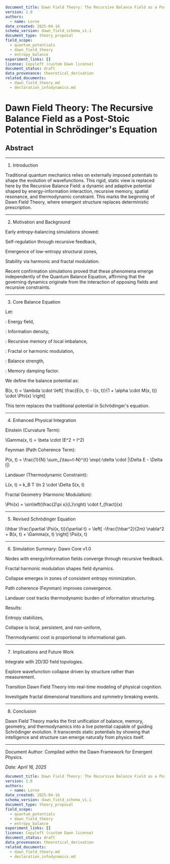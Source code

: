 ```yaml
document_title: Dawn Field Theory: The Recursive Balance Field as a Post-Stoic Potential in Schrödinger's Equation
version: 1.0
authors:
  - name: Lorne
date_created: 2025-04-16
schema_version: dawn_field_schema_v1.1
document_type: theory_proposal
field_scope:
  - quantum_potentials
  - dawn_field_theory
  - entropy_balance
experiment_links: []
license: Copyleft (custom Dawn license)
document_status: draft
data_provenance: theoretical_derivation
related_documents:
  - dawn_field_theory.md
  - declaration_infodynamics.md
```
# Dawn Field Theory: The Recursive Balance Field as a Post-Stoic Potential in Schrödinger's Equation

## Abstract


---

1. Introduction

Traditional quantum mechanics relies on externally imposed potentials to shape the evolution of wavefunctions. This rigid, static view is replaced here by the Recursive Balance Field: a dynamic and adaptive potential shaped by energy-information interaction, recursive memory, spatial resonance, and thermodynamic constraint. This marks the beginning of Dawn Field Theory, where emergent structure replaces deterministic prescription.


---

2. Motivation and Background

Early entropy-balancing simulations showed:

Self-regulation through recursive feedback,

Emergence of low-entropy structural zones,

Stability via harmonic and fractal modulation.


Recent confirmation simulations proved that these phenomena emerge independently of the Quantum Balance Equation, affirming that the governing dynamics originate from the interaction of opposing fields and recursive constraints.


---

3. Core Balance Equation

Let:

: Energy field,

: Information density,

: Recursive memory of local imbalance,

: Fractal or harmonic modulation,

: Balance strength,

: Memory damping factor.


We define the balance potential as:

B(x, t) = \lambda \cdot \left[ \frac{E(x, t) - I(x, t)}{1 + \alpha \cdot M(x, t)} \cdot \Phi(x) \right]

This term replaces the traditional potential  in Schrödinger's equation.


---

4. Enhanced Physical Integration

Einstein (Curvature Term):

\Gamma(x, t) = \beta \cdot (E^2 + I^2)

Feynman (Path Coherence Term):

P(x, t) = \frac{1}{N} \sum_{\tau=t-N}^{t} \exp(-\delta \cdot |\Delta E - \Delta I|)

Landauer (Thermodynamic Constraint):

L(x, t) = k_B T \ln 2 \cdot \Delta S(x, t)

Fractal Geometry (Harmonic Modulation):

\Phi(x) = \sin\left(\frac{2\pi x}{L}\right) \cdot f_{fract}(x)


---

5. Revised Schrödinger Equation

i\hbar \frac{\partial \Psi(x, t)}{\partial t} = \left[ -\frac{\hbar^2}{2m} \nabla^2 + B(x, t) + \Gamma(x, t) \right] \Psi(x, t)


---

6. Simulation Summary: Dawn Core v1.0

Nodes with energy/information fields converge through recursive feedback.

Fractal harmonic modulation shapes field dynamics.

Collapse emerges in zones of consistent entropy minimization.

Path coherence (Feynman) improves convergence.

Landauer cost tracks thermodynamic burden of information structuring.


Results:

Entropy stabilizes,

Collapse is local, persistent, and non-uniform,

Thermodynamic cost is proportional to informational gain.



---

7. Implications and Future Work

Integrate with 2D/3D field topologies.

Explore wavefunction collapse driven by structure rather than measurement.

Transition Dawn Field Theory into real-time modeling of physical cognition.

Investigate fractal dimensional transitions and symmetry breaking events.



---

8. Conclusion

Dawn Field Theory marks the first unification of balance, memory, geometry, and thermodynamics into a live potential capable of guiding Schrödinger evolution. It transcends static potentials by showing that intelligence and structure can emerge naturally from physics itself.


---

Document Author: Compiled within the Dawn Framework for Emergent Physics.

*Date: April 16, 2025*
```yaml
document_title: Dawn Field Theory: The Recursive Balance Field as a Post-Stoic Potential in Schrödinger's Equation
version: 1.0
authors:
  - name: Lorne
date_created: 2025-04-16
schema_version: dawn_field_schema_v1.1
document_type: theory_proposal
field_scope:
  - quantum_potentials
  - dawn_field_theory
  - entropy_balance
experiment_links: []
license: Copyleft (custom Dawn license)
document_status: draft
data_provenance: theoretical_derivation
related_documents:
  - dawn_field_theory.md
  - declaration_infodynamics.md
```

